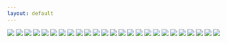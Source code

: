 ```yaml
---
layout: default
---
```


<img src="img/published/danlubbers-published-portfolio-1.jpg" data-title="La Sportiva AD featuring the Testarossa's. Joey Kinder makes the first ascent of 'Southern Comfort Right' 5.14b" data-subtitle="Little River Canyon, AL" />
<img src="img/published/danlubbers-published-portfolio-2.jpg" data-title="A perspective article on Timy Fairfield" data-subtitle="Climbing Magazine, September 2009" />
<img src="img/published/danlubbers-published-portfolio-3.jpg" data-title="Article in Urban Climber Magazine" data-subtitle="June/July 2011 Photo Annual Issue" />
<img src="img/published/danlubbers-published-portfolio-4.jpg" data-title="A Perspective article on Adam Henry" data-subtitle="Climbing Magazine" />
<img src="img/published/danlubbers-published-portfolio-5.jpg" data-title="Stephen Woodward - Hiking the Natural Bridge Trail" data-subtitle="National Geographic Adventure: Next Weekend Adventure" />
<img src="img/published/danlubbers-published-portfolio-6.jpg" data-title="La Sportiva AD featuring the Solutions. Jason Kehl makes the second ascent of The Shield. V12" data-subtitle="Little Rock City, TN" />
<img src="img/published/danlubbers-published-portfolio-7.jpg" data-title="" data-subtitle="" />
<img src="img/published/danlubbers-published-portfolio-8.jpg" data-title="" data-subtitle="" />
<img src="img/published/danlubbers-published-portfolio-9.jpg" data-title="" data-subtitle="" />
<img src="img/published/danlubbers-published-portfolio-10.jpg" data-title="" data-subtitle="" />
<img src="img/published/danlubbers-published-portfolio-11.jpg" data-title="" data-subtitle="" />
<img src="img/published/danlubbers-published-portfolio-12.jpg" data-title="" data-subtitle="" />
<img src="img/published/danlubbers-published-portfolio-13.jpg" data-title="" data-subtitle="" />
<img src="img/published/danlubbers-published-portfolio-14.jpg" data-title="" data-subtitle="" />
<img src="img/published/danlubbers-published-portfolio-15.jpg" data-title="" data-subtitle="" />
<img src="img/published/danlubbers-published-portfolio-16.jpg" data-title="" data-subtitle="" />
<img src="img/published/danlubbers-published-portfolio-17.jpg" data-title="" data-subtitle="" />
<img src="img/published/danlubbers-published-portfolio-18.jpg" data-title="" data-subtitle="" />
<img src="img/published/danlubbers-published-portfolio-19.jpg" data-title="" data-subtitle="" />
<img src="img/published/danlubbers-published-portfolio-20.jpg" data-title="" data-subtitle="" />
<img src="img/published/danlubbers-published-portfolio-21.jpg" data-title="" data-subtitle="" />
<img src="img/published/danlubbers-published-portfolio-22.jpg" data-title="" data-subtitle="" />
<img src="img/published/danlubbers-published-portfolio-23.jpg" data-title="" data-subtitle="" />
<img src="img/published/danlubbers-published-portfolio-24.jpg" data-title="" data-subtitle="" />
<img src="img/published/danlubbers-published-portfolio-25.jpg" data-title="" data-subtitle="" />